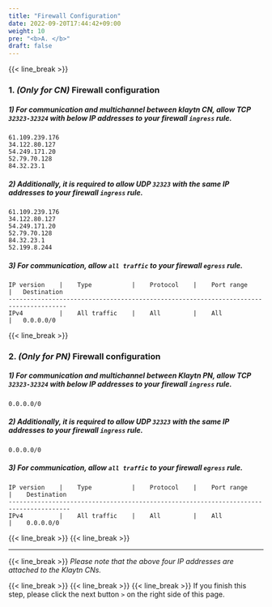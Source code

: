 ```yaml
---
title: "Firewall Configuration"
date: 2022-09-20T17:44:42+09:00
weight: 10
pre: "<b>A. </b>"
draft: false
---
```

{{< line_break >}}

### 1. *(Only for CN)* Firewall configuration

##### 1) For communication and multichannel between klaytn CN, allow TCP ```32323-32324``` with below IP addresses to your firewall ```ingress``` rule.
```vim
61.109.239.176
34.122.80.127
54.249.171.20
52.79.70.128
84.32.23.1
```

##### 2) Additionally, it is required to allow UDP ```32323``` with the same IP addresses to your firewall ```ingress``` rule.
```vim
61.109.239.176
34.122.80.127
54.249.171.20
52.79.70.128
84.32.23.1
52.199.8.244
``` 

##### 3) For communication, allow ```all traffic``` to your firewall ```egress``` rule.
```vim
IP version    |    Type           |    Protocol    |    Port range    |   Destination
--------------------------------------------------------------------------------------
IPv4          |    All traffic    |    All         |    All           |   0.0.0.0/0
``` 

{{< line_break >}}

### 2. *(Only for PN)* Firewall configuration

##### 1) For communication and multichannel between Klaytn PN, allow TCP ```32323-32324``` with below IP addresses to your firewall ```ingress``` rule.
```vim
0.0.0.0/0
```

##### 2) Additionally, it is required to allow UDP ``` 32323 ``` with the same IP addresses to your firewall ```ingress``` rule.
```vim
0.0.0.0/0
``` 

##### 3) For communication, allow ```all traffic``` to your firewall ```egress``` rule.
```vim
IP version    |    Type           |    Protocol    |    Port range    |    Destination
---------------------------------------------------------------------------------------
IPv4          |    All traffic    |    All         |    All           |    0.0.0.0/0
``` 

{{< line_break >}}
{{< line_break >}}

---
{{< line_break >}}
*Please note that the above four IP addresses are attached to the Klaytn CNs.*

{{< line_break >}}
{{< line_break >}}
{{< line_break >}}
If you finish this step, please click the next button ```>``` on the right side of this page.
